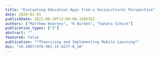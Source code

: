```yaml
---
title: "Evaluating Education Apps from a Sociocultural Perspective"
date: 2020-01-01
publishDate: 2021-08-20T12:06:00.310535Z
authors: ["Matthew Kearney", "K Burden", "Sandra Schuck"]
publication_types: ["2"]
abstract: ""
featured: false
publication: "*Theorising and Implementing Mobile Learning*"
doi: "10.1007/978-981-15-8277-6_10"
---
```


